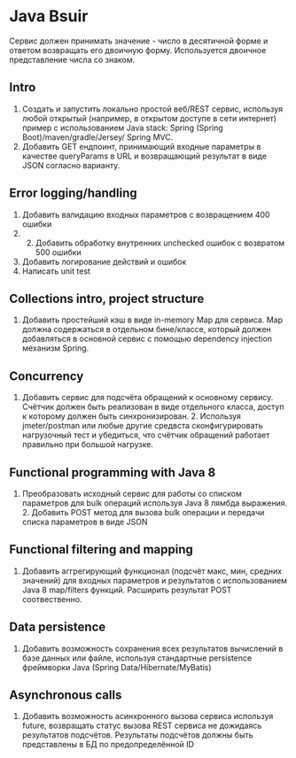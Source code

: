# Java Bsuir
Сервис должен принимать значение - число в десятичной форме и ответом возвращать его двоичную форму. Используется двоичное представление числа со знаком.
## Intro
  1. Создать и запустить локально простой веб/REST сервис, используя любой открытый
(например, в открытом доступе в сети интернет) пример с использованием Java stack:
Spring (Spring Boot)/maven/gradle/Jersey/ Spring MVC. 
  2. Добавить GET ендпоинт,
принимающий входные параметры в качестве queryParams в URL и возвращающий
результат в виде JSON согласно варианту.
## Error logging/handling
  1. Добавить валидацию входных параметров с возвращением 400 ошибки
  2. 2. Добавить
обработку внутренних unchecked ошибок с возвратом 500 ошибки 
  3. Добавить логирование
действий и ошибок 
  4. Написать unit test
## Collections intro, project structure
  1. Добавить простейший кэш в виде in-memory Map для сервиса. Map должна содержаться в
отдельном бине/классе, который должен добавляться в основной сервис с помощью
dependency injection механизм Spring.
## Concurrency
  1. Добавить сервис для подсчёта обращений к основному сервису. Счётчик должен быть
реализован в виде отдельного класса, доступ к которому должен быть синхронизирован. 2.
Используя jmeter/postman или любые другие средвста сконфигурировать нагрузочный тест
и убедиться, что счётчик обращений работает правильно при большой нагрузке.
## Functional programming with Java 8
  1. Преобразовать исходный сервис для работы со списком параметров для bulk операций
используя Java 8 лямбда выражения. 2. Добавить POST метод для вызова bulk операции и
передачи списка параметров в виде JSON
## Functional filtering and mapping
  1. Добавить аггрегирующий функционал (подсчёт макс, мин, средних значений) для входных
параметров и результатов с использованием Java 8 map/filters функций. Расширить
результат POST соотвественно.
## Data persistence
  1. Добавить возможность сохранения всех результатов вычислений в базе данных или
файле, используя стандартные persistence фреймворки Java (Spring Data/Hibernate/MyBatis)
## Asynchronous calls
  1. Добавить возможность асинхронного вызова сервиса используя future, возвращать статус
вызова REST сервиса не дожидаясь результатов подсчётов. Результаты подсчётов должны
быть представлены в БД по предопределённой ID
